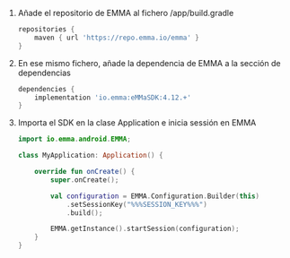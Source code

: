 1. Añade el repositorio de EMMA al fichero /app/build.gradle

   ```groovy
   repositories {
       maven { url 'https://repo.emma.io/emma' }
   }
   ```

2. En ese mismo fichero, añade la dependencia de EMMA a la sección de dependencias

   ```groovy
   dependencies {
       implementation 'io.emma:eMMaSDK:4.12.+'
   }
   ```

3. Importa el SDK en la clase Application e inicia sessión en EMMA

    ```kotlin
    import io.emma.android.EMMA;

    class MyApplication: Application() {

        override fun onCreate() {
            super.onCreate();

            val configuration = EMMA.Configuration.Builder(this)
                .setSessionKey("%%%SESSION_KEY%%%")
                .build();

            EMMA.getInstance().startSession(configuration);
        }
    }
    ```
